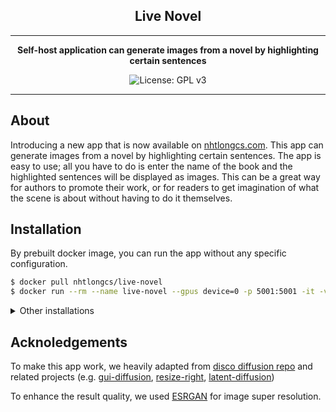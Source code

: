 <div align="center">

## Live Novel
---

**Self-host application can generate images from a novel by highlighting certain sentences**

![License: GPL v3](https://img.shields.io/badge/License-GPLv3-blue.svg)

</div>

---
## About 
Introducing a new app that is now available on [nhtlongcs.com](nhtlongcs.com/live-novel). This app can generate images from a novel by highlighting certain sentences. The app is easy to use; all you have to do is enter the name of the book and the highlighted sentences will be displayed as images. This can be a great way for authors to promote their work, or for readers to get imagination of what the scene is about without having to do it themselves.


## Installation 

By prebuilt docker image, you can run the app without any specific configuration.
```bash
$ docker pull nhtlongcs/live-novel
$ docker run --rm --name live-novel --gpus device=0 -p 5001:5001 -it -v $(pwd)/:/home/dreamer/workspace/src/ live-novel:latest /bin/bash
```
<details>
<summary>Other installations</summary>

To install **Live-Novel** and customize locally
<!-- ssh -N -f -p 12156 -L localhost:8080:localhost:8080 root@ssh4.vast.ai -->
```bash
$ cd <this-repo>
$ DOCKER_BUILDKIT=1 docker build -t live-novel:latest .
$ docker run --rm --name live-novel --gpus device=0 -p 5001:5001 -it -v $(pwd)/:/home/dreamer/workspace/src/ live-novel:latest /bin/bash
```
</details>


## Acknoledgements

To make this app work, we heavily adapted from [disco diffusion repo](https://github.com/alembics/disco-diffusion) and related projects (e.g. [gui-diffusion](https://github.com/crowsonkb/guided-diffusion), [resize-right](https://github.com/assafshocher/ResizeRight), [latent-diffusion](https://github.com/CompVis/latent-diffusion))

To enhance the result quality, we used [ESRGAN](https://github.com/xinntao/ESRGAN) for image super resolution.
